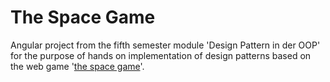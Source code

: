 # The Space Game
Angular project from the fifth semester module 'Design Pattern in der OOP' for the purpose of hands on implementation of design patterns based on the web game '[the space game](https://www.kongregate.com/games/casualcollective/the-space-game)'.
